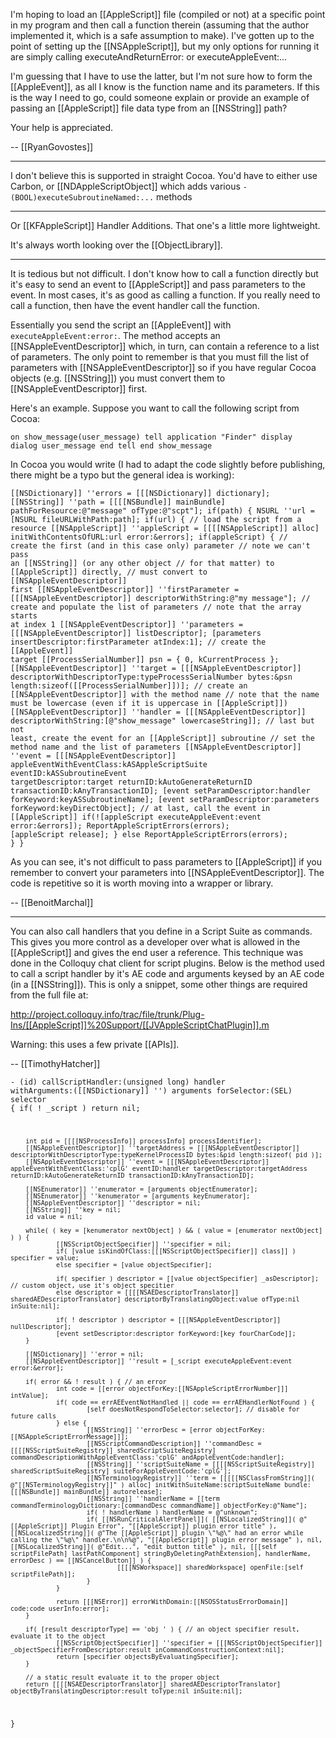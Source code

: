 I'm hoping to load an [[AppleScript]] file (compiled or not) at a specific point in my program and then call a function therein (assuming that the author implemented it, which is a safe assumption to make). I've gotten up to the point of setting up the [[NSAppleScript]], but my only options for running it are simply calling executeAndReturnError: or executeAppleEvent:...

I'm guessing that I have to use the latter, but I'm not sure how to form the [[AppleEvent]], as all I know is the function name and its parameters. If this is the way I need to go, could someone explain or provide an example of passing an [[AppleScript]] file data type from an [[NSString]] path?

Your help is appreciated.

-- [[RyanGovostes]]

----

I don't believe this is supported in straight Cocoa. You'd have to either use Carbon, or [[NDAppleScriptObject]] which adds various <code>- (BOOL)executeSubroutineNamed:...</code> methods

----

Or [[KFAppleScript]] Handler Additions.  That one's a little more lightweight. 

It's always worth looking over the [[ObjectLibrary]].  

----

It is tedious but not difficult. I don't know how to call a function directly but it's easy to send an event to [[AppleScript]] and pass parameters to the event. In most cases, it's as good as calling a function. If you really need to call a function, then have the event handler call the function.

Essentially you send the script an [[AppleEvent]] with <code>executeAppleEvent:error:</code>. The method accepts an [[NSAppleEventDescriptor]] which, in turn, can contain a reference to a list of parameters. The only point to remember is that you must fill the list of parameters with [[NSAppleEventDescriptor]] so if you have regular Cocoa objects (e.g. [[NSString]]) you must convert them to [[NSAppleEventDescriptor]] first.

Here's an example. Suppose you want to call the following script from Cocoa:

<code>on show_message(user_message)
   tell application "Finder"
      display dialog user_message
   end tell
end show_message</code>

In Cocoa you would write (I had to adapt the code slightly before publishing, there might be a typo but the general idea is working):

<code>[[NSDictionary]] ''errors = [[[NSDictionary]] dictionary];
[[NSString]] ''path = [[[[NSBundle]] mainBundle] pathForResource:@"message" ofType:@"scpt"];
if(path)
{
   NSURL ''url = [NSURL fileURLWithPath:path];
   if(url)
   {
      // load the script from a resource
      [[NSAppleScript]] ''appleScript = [[[[NSAppleScript]] alloc] initWithContentsOfURL:url error:&errors];
      if(appleScript)
      {
         // create the first (and in this case only) parameter
         // note we can't pass an [[NSString]] (or any other object
         // for that matter) to [[AppleScript]] directly,
         // must convert to [[NSAppleEventDescriptor]] first
         [[NSAppleEventDescriptor]] ''firstParameter = [[[NSAppleEventDescriptor]] descriptorWithString:@"my message"];
         // create and populate the list of parameters
         // note that the array starts at index 1
         [[NSAppleEventDescriptor]] ''parameters = [[[NSAppleEventDescriptor]] listDescriptor];
         [parameters insertDescriptor:firstParameter atIndex:1];
         // create the [[AppleEvent]] target
         [[ProcessSerialNumber]] psn = { 0, kCurrentProcess };
         [[NSAppleEventDescriptor]] ''target = [[[NSAppleEventDescriptor]] descriptorWithDescriptorType:typeProcessSerialNumber
                                                                  bytes:&psn
                                                                  length:sizeof([[ProcessSerialNumber]])];
         // create an [[NSAppleEventDescriptor]] with the method name
         // note that the name must be lowercase (even if it is uppercase in [[AppleScript]])
         [[NSAppleEventDescriptor]] ''handler = [[[NSAppleEventDescriptor]] descriptorWithString:[@"show_message" lowercaseString]];
         // last but not least, create the event for an [[AppleScript]] subroutine
         // set the method name and the list of parameters
         [[NSAppleEventDescriptor]] ''event = [[[NSAppleEventDescriptor]] appleEventWithEventClass:kASAppleScriptSuite
                                                                 eventID:kASSubroutineEvent
                                                                 targetDescriptor:target
                                                                 returnID:kAutoGenerateReturnID
                                                                 transactionID:kAnyTransactionID];
         [event setParamDescriptor:handler forKeyword:keyASSubroutineName];
         [event setParamDescriptor:parameters forKeyword:keyDirectObject];
         // at last, call the event in [[AppleScript]]
         if(![appleScript executeAppleEvent:event error:&errors]);
            R<nowiki/>eportAppleScriptErrors(errors);
         [appleScript release];
      }
      else
         R<nowiki/>eportAppleScriptErrors(errors);
   }
}</code>

As you can see, it's not difficult to pass parameters to [[AppleScript]] if you remember to convert your parameters into [[NSAppleEventDescriptor]].
The code is repetitive so it is worth moving into a wrapper or library.

-- [[BenoitMarchal]]


----

You can also call handlers that you define in a Script Suite as commands. This gives you more control as a developer over what is allowed in the [[AppleScript]] and gives the end user a reference. This technique was done in the Colloquy chat client for script plugins. Below is the method used to call a script handler by it's AE code and arguments keysed by an AE code (in a [[NSString]]). This is only a snippet, some other things are required from the full file at:

http://project.colloquy.info/trac/file/trunk/Plug-Ins/[[AppleScript]]%20Support/[[JVAppleScriptChatPlugin]].m 

Warning: this uses a few private [[APIs]].

-- [[TimothyHatcher]]

<code>- (id) callScriptHandler:(unsigned long) handler withArguments:([[NSDictionary]] '') arguments forSelector:(SEL) selector {
        if( ! _script ) return nil;

        int pid = [[[[NSProcessInfo]] processInfo] processIdentifier];
        [[NSAppleEventDescriptor]] ''targetAddress = [[[NSAppleEventDescriptor]] descriptorWithDescriptorType:typeKernelProcessID bytes:&pid length:sizeof( pid )];
        [[NSAppleEventDescriptor]] ''event = [[[NSAppleEventDescriptor]] appleEventWithEventClass:'cplG' eventID:handler targetDescriptor:targetAddress returnID:kAutoGenerateReturnID transactionID:kAnyTransactionID];

        [[NSEnumerator]] ''enumerator = [arguments objectEnumerator];
        [[NSEnumerator]] ''kenumerator = [arguments keyEnumerator];
        [[NSAppleEventDescriptor]] ''descriptor = nil;
        [[NSString]] ''key = nil;
        id value = nil;

        while( ( key = [kenumerator nextObject] ) && ( value = [enumerator nextObject] ) ) {
                [[NSScriptObjectSpecifier]] ''specifier = nil;
                if( [value isKindOfClass:[[[NSScriptObjectSpecifier]] class]] ) specifier = value;
                else specifier = [value objectSpecifier];

                if( specifier ) descriptor = [[value objectSpecifier] _asDescriptor]; // custom object, use it's object specitier
                else descriptor = [[[[NSAEDescriptorTranslator]] sharedAEDescriptorTranslator] descriptorByTranslatingObject:value ofType:nil inSuite:nil];

                if( ! descriptor ) descriptor = [[[NSAppleEventDescriptor]] nullDescriptor];
                [event setDescriptor:descriptor forKeyword:[key fourCharCode]];
        }

        [[NSDictionary]] ''error = nil;
        [[NSAppleEventDescriptor]] ''result = [_script executeAppleEvent:event error:&error];

        if( error && ! result ) { // an error
                int code = [[error objectForKey:[[NSAppleScriptErrorNumber]]] intValue];
                if( code == errAEEventNotHandled || code == errAEHandlerNotFound ) {
                        [self doesNotRespondToSelector:selector]; // disable for future calls
                } else {
                        [[NSString]] ''errorDesc = [error objectForKey:[[NSAppleScriptErrorMessage]]];
                        [[NSScriptCommandDescription]] ''commandDesc = [[[[NSScriptSuiteRegistry]] sharedScriptSuiteRegistry] commandDescriptionWithAppleEventClass:'cplG' andAppleEventCode:handler];
                        [[NSString]] ''scriptSuiteName = [[[[NSScriptSuiteRegistry]] sharedScriptSuiteRegistry] suiteForAppleEventCode:'cplG'];
                        [[NSTerminologyRegistry]] ''term = [[[[[NSClassFromString]]( @"[[NSTerminologyRegistry]]" ) alloc] initWithSuiteName:scriptSuiteName bundle:[[[NSBundle]] mainBundle]] autorelease];
                        [[NSString]] ''handlerName = [[term commandTerminologyDictionary:[commandDesc commandName]] objectForKey:@"Name"];
                        if( ! handlerName ) handlerName = @"unknown";
                        if( [[NSRunCriticalAlertPanel]]( [[NSLocalizedString]]( @"[[AppleScript]] Plugin Error", "[[AppleScript]] plugin error title" ), [[NSLocalizedString]]( @"The [[AppleScript]] plugin \"%@\" had an error while calling the \"%@\" handler.\n\n%@", "[[AppleScript]] plugin error message" ), nil, [[NSLocalizedString]]( @"Edit...", "edit button title" ), nil, [[[self scriptFilePath] lastPathComponent] stringByDeletingPathExtension], handlerName, errorDesc ) == [[NSCancelButton]] ) {
                                [[[[NSWorkspace]] sharedWorkspace] openFile:[self scriptFilePath]];
                        }
                }

                return [[[NSError]] errorWithDomain:[[NSOSStatusErrorDomain]] code:code userInfo:error];
        }

        if( [result descriptorType] == 'obj ' ) { // an object specifier result, evaluate it to the object
                [[NSScriptObjectSpecifier]] ''specifier = [[[NSScriptObjectSpecifier]] _objectSpecifierFromDescriptor:result inCommandConstructionContext:nil];
                return [specifier objectsByEvaluatingSpecifier];
        }

        // a static result evaluate it to the proper object
        return [[[[NSAEDescriptorTranslator]] sharedAEDescriptorTranslator] objectByTranslatingDescriptor:result toType:nil inSuite:nil];
}</code>
